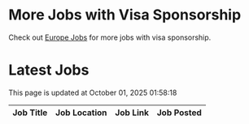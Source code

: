 # More Jobs with Visa Sponsorship

Check out [Europe Jobs](https://github.com/sureshparimi/europejobs#latest-jobs) for more jobs with visa sponsorship.

# Latest Jobs

This page is updated at October 01, 2025 01:58:18

| Job Title | Job Location | Job Link | Job Posted |
| --- | --- | --- | --- |
